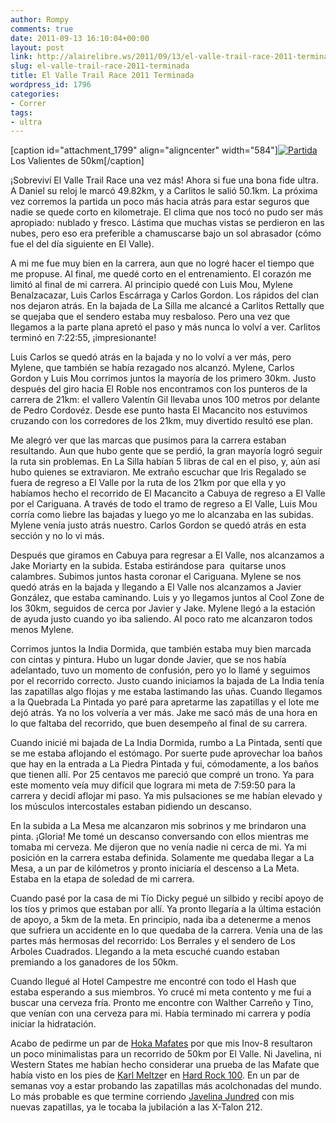 ```yaml
---
author: Rompy
comments: true
date: 2011-09-13 16:10:04+00:00
layout: post
link: http://alairelibre.ws/2011/09/13/el-valle-trail-race-2011-terminada
slug: el-valle-trail-race-2011-terminada
title: El Valle Trail Race 2011 Terminada
wordpress_id: 1796
categories:
- Correr
tags:
- ultra
---
```


[caption id="attachment_1799" align="aligncenter" width="584"][![Partida](http://alairelibre.ws/wp-content/uploads/2011/09/P9110708-1024x768.jpg)](http://alairelibre.ws/wp-content/uploads/2011/09/P9110708.jpg) Los Valientes de 50km[/caption]

¡Sobreviví El Valle Trail Race una vez más! Ahora si fue una bona fide ultra. A Daniel su reloj le marcó 49.82km, y a Carlitos le salió 50.1km. La próxima vez corremos la partida un poco más hacia atrás para estar seguros que nadie se quede corto en kilometraje. El clima que nos tocó no pudo ser más apropiado: nublado y fresco. Lástima que muchas vistas se perdieron en las nubes, pero eso era preferible a chamuscarse bajo un sol abrasador (cómo fue el del día siguiente en El Valle).

A mi me fue muy bien en la carrera, aun que no logré hacer el tiempo que me propuse. Al final, me quedé corto en el entrenamiento. El corazón me limitó al final de mi carrera. Al principio quedé con Luis Mou, Mylene Benalzacazar, Luis Carlos Escárraga y Carlos Gordon. Los rápidos del clan nos dejaron atrás. En la bajada de La Silla me alcancé a Carlitos Rettally que se quejaba que el sendero estaba muy resbaloso. Pero una vez que llegamos a la parte plana apretó el paso y más nunca lo volví a ver. Carlitos terminó en 7:22:55, ¡impresionante!

Luis Carlos se quedó atrás en la bajada y no lo volví a ver más, pero Mylene, que también se había rezagado nos alcanzó. Mylene, Carlos Gordon y Luis Mou corrimos juntos la mayoría de los primero 30km. Justo después del giro hacia El Roble nos encontramos con los punteros de la carrera de 21km: el vallero Valentín Gil llevaba unos 100 metros por delante de Pedro Cordovéz. Desde ese punto hasta El Macancito nos estuvimos cruzando con los corredores de los 21km, muy divertido resultó ese plan.

Me alegró ver que las marcas que pusimos para la carrera estaban resultando. Aun que hubo gente que se perdió, la gran mayoría logró seguir la ruta sin problemas. En La Silla habían 5 libras de cal en el piso, y, aún así hubo quienes se extraviaron. Me extraño escuchar que Iris Regalado se fuera de regreso a El Valle por la ruta de los 21km por que ella y yo habíamos hecho el recorrido de El Macancito a Cabuya de regreso a El Valle por el Cariguana. A través de todo el tramo de regreso a El Valle, Luis Mou corría como liebre las bajadas y luego yo me lo alcanzaba en las subidas. Mylene venía justo atrás nuestro. Carlos Gordon se quedó atrás en esta sección y no lo vi más.

Después que giramos en Cabuya para regresar a El Valle, nos alcanzamos a Jake Moriarty en la subida. Estaba estirándose para  quitarse unos calambres. Subimos juntos hasta coronar el Cariguana. Mylene se nos quedó atrás en la bajada y llegando a El Valle nos alcanzamos a Javier González, que estaba caminando. Luis y yo llegamos juntos al Cool Zone de los 30km, seguidos de cerca por Javier y Jake. Mylene llegó a la estación de ayuda justo cuando yo iba saliendo. Al poco rato me alcanzaron todos menos Mylene.

Corrimos juntos la India Dormida, que también estaba muy bien marcada con cintas y pintura. Hubo un lugar donde Javier, que se nos había adelantado, tuvo un momento de confusión, pero yo lo llamé y seguimos por el recorrido correcto. Justo cuando iniciamos la bajada de La India tenía las zapatillas algo flojas y me estaba lastimando las uñas. Cuando llegamos a la Quebrada La Pintada yo paré para apretarme las zapatillas y el lote me dejó atrás. Ya no los volvería a ver más. Jake me sacó más de una hora en lo que faltaba del recorrido, que buen desempeño al final de su carrera.

Cuando inicié mi bajada de La India Dormida, rumbo a La Pintada, sentí que se me estaba aflojando el estómago. Por suerte pude aprovechar loa baños que hay en la entrada a La Piedra Pintada y fui, cómodamente, a los baños que tienen allí. Por 25 centavos me pareció que compré un trono. Ya para este momento veía muy difícil que lograra mi meta de 7:59:50 para la carrera y decidí aflojar mi paso. Ya mis pulsaciones se me habían elevado y los músculos intercostales estaban pidiendo un descanso.

En la subida a La Mesa me alcanzaron mis sobrinos y me brindaron una pinta. ¡Gloria! Me tomé un descanso conversando con ellos mientras me tomaba mi cerveza. Me dijeron que no venía nadie ni cerca de mi. Ya mi posición en la carrera estaba definida. Solamente me quedaba llegar a La Mesa, a un par de kilómetros y pronto iniciaría el descenso a La Meta. Estaba en la etapa de soledad de mi carrera.

Cuando pasé por la casa de mi Tío Dicky pegué un silbido y recibí apoyo de los tíos y primos que estaban por allí. Ya pronto llegaría a la última estación de apoyo, a 5km de la meta. En principio, nada iba a detenerme a menos que sufriera un accidente en lo que quedaba de la carrera. Venía una de las partes más hermosas del recorrido: Los Berrales y el sendero de Los Arboles Cuadrados. Llegando a la meta escuché cuando estaban premiando a los ganadores de los 50km.

Cuando llegué al Hotel Campestre me encontré con todo el Hash que estaba esperando a sus miembros. Yo crucé mi meta contento y me fui a buscar una cerveza fría. Pronto me encontre con Walther Carreño y Tino, que venían con una cerveza para mi. Había terminado mi carrera y podía iniciar la hidratación.

Acabo de pedirme un par de [Hoka Mafates](http://www.hokaoneone.com/en/hokaeurope.html) por que mis Inov-8 resultaron un poco minimalistas para un recorrido de 50km por El Valle. Ni Javelina, ni Western States me habían hecho considerar una prueba de las Mafate que había visto en los pies de [Karl Meltze](http://karlmeltzer.com/speedgoat-50k/)r en [Hard Rock 100](http://hardrock100.com/). En un par de semanas voy a estar probando las zapatillas más acolchonadas del mundo. Lo más probable es que termine corriendo [Javelina Jundred](http://aravaiparunning.com/network/javelinajundred/) con mis nuevas zapatillas, ya le tocaba la jubilación a las X-Talon 212.

